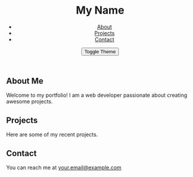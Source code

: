 <!DOCTYPE html>
<html lang="en">
<head>
    <link rel="preconnect" href="https://fonts.googleapis.com">
    <link rel="preconnect" href="https://fonts.gstatic.com" crossorigin>
    <link href="https://fonts.googleapis.com/css2?family=Outfit:wght@100..900&display=swap" rel="stylesheet">
    <link href="https://fonts.googleapis.com/css2?family=Roboto:wght@400;700&display=swap" rel="stylesheet">
    <meta charset="UTF-8">
    <meta name="viewport" content="width=device-width, initial-scale=1.0">
    <title>My Portfolio</title>
    <link rel="stylesheet" href="styles.css">
</head>
<body>
    <header>
        <h1>My Name</h1>
        <nav>
            <ul>
                <li><a href="#about">About</a></li>
                <li><a href="#projects">Projects</a></li>
                <li><a href="#contact">Contact</a></li>
            </ul>
        </nav>
        <button id="theme-toggle">Toggle Theme</button>
    </header>
    <section id="about">
        <h2>About Me</h2>
        <p>Welcome to my portfolio! I am a web developer passionate about creating awesome projects.</p>
    </section>
    <section id="projects">
        <h2>Projects</h2>
        <p>Here are some of my recent projects.</p>
        <!-- Add project details here -->
    </section>
    <section id="contact">
        <h2>Contact</h2>
        <p>You can reach me at <a href="mailto:your.email@example.com">your.email@example.com</a></p>
    </section>
    
</body>
</html>
